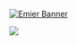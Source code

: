[![Emier Banner](https://i.imgur.com/FG9s3pz.png)](https://discord.gg/6RwDF5Q "Emier™")

[![](https://discordapp.com/widget?id=623290476400869395&theme=dark)]( "")

